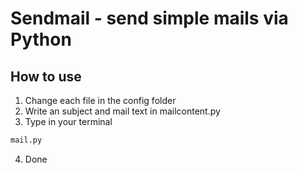 # Sendmail - send simple mails via Python

## How to use

1. Change each file in the config folder
2. Write an subject and mail text in mailcontent.py
3. Type in your terminal
```py
mail.py
```
4. Done
